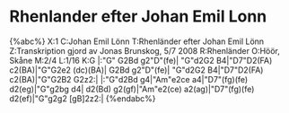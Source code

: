 # Rhenlander efter Johan Emil Lonn

{%abc%}
X:1
C:Johan Emil Lönn
T:Rhenländer efter Johan Emil Lönn
Z:Transkription gjord av Jonas Brunskog, 5/7 2008
R:Rhenländer
O:Höör, Skåne
M:2/4
L:1/16
K:G
|:"G" G2Bd g2"D"(fe)| "G"d2G2 B4|"D7"D2(FA) c2(BA)|"G"G2e2 (dc)(BA)|
G2Bd g2"D"(fe)| "G"d2G2 B4|"D7"D2(FA) c2(BA)|"G"G2B2 G2z2:|
|:"G"d2Bd g4|"Am"e2ce a4|"D7"(fg)(fe) d2(eg)|"G"g2bg d4|
d2(Bd) g2(gf)|"Am"e2(ce) a2(ag)|"D7"(fg)(fe) d2(ef)|"G"g2g2  [gB]2z2:|
{%endabc%}

